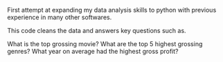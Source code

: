 First attempt at expanding my data analysis skills to python with previous experience in many other softwares.

This code cleans the data and answers key questions such as.

What is the top grossing movie?
What are the top 5 highest grossing genres?
What year on average had the highest gross profit?
